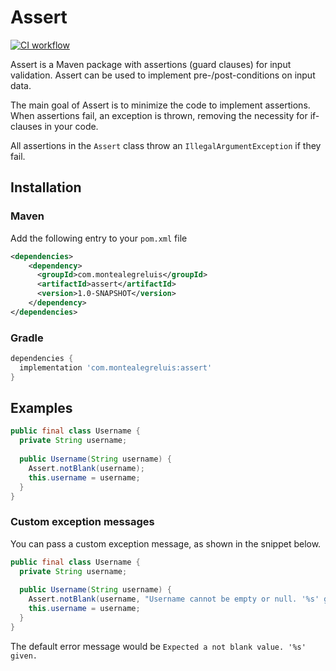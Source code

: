 # Assert

[![CI workflow](https://github.com/montealegreluis/assert/actions/workflows/ci.yml/badge.svg)](https://github.com/montealegreluis/assert/actions/workflows/ci.yml)

Assert is a Maven package with assertions (guard clauses) for input validation. Assert can be used to implement pre-/post-conditions on input data.

The main goal of Assert is to minimize the code to implement assertions. When assertions fail, an exception is thrown, removing the necessity for if-clauses in your code.

All assertions in the `Assert` class throw an `IllegalArgumentException` if they fail.

## Installation

### Maven

Add the following entry to your `pom.xml` file

```xml
<dependencies>
    <dependency>
      <groupId>com.montealegreluis</groupId>
      <artifactId>assert</artifactId>
      <version>1.0-SNAPSHOT</version>
    </dependency>
</dependencies>
```

### Gradle

```groovy
dependencies {
  implementation 'com.montealegreluis:assert'
}
```

## Examples

```java
public final class Username {
  private String username;
    
  public Username(String username) {
    Assert.notBlank(username);
    this.username = username;
  }
}
```

### Custom exception messages

You can pass a custom exception message, as shown in the snippet below.

```java
public final class Username {
  private String username;
    
  public Username(String username) {
    Assert.notBlank(username, "Username cannot be empty or null. '%s' given");
    this.username = username;
  }
}
```

The default error message would be `Expected a not blank value. '%s' given.`
